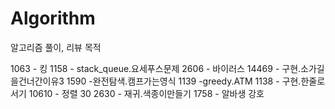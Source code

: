 # Algorithm
알고리즘 풀이, 리뷰 목적

1063 - 킹
1158 - stack_queue.요세푸스문제
2606 - 바이러스
14469 - 구현.소가길을건너간이유3
1590 -완전탐색.캠프가는영식
1139 -greedy.ATM
1138 - 구현.한줄로서기
10610 - 정렬 30
2630 - 재귀.색종이만들기
1758 - 알바생 강호